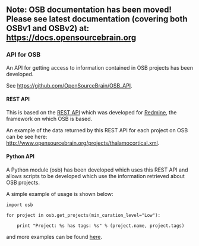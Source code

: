 ## Note: OSB documentation has been moved! Please see latest documentation (covering both OSBv1 and OSBv2) at: https://docs.opensourcebrain.org

### API for OSB

An API for getting access to information contained in OSB projects has been developed.

See https://github.com/OpenSourceBrain/OSB_API.

#### REST API

This is based on the [REST API](http://www.redmine.org/projects/redmine/wiki/Rest_api) which was developed for [Redmine](http://www.redmine.org), the framework on which OSB is based.

An example of the data returned by this REST API for each project on OSB can be see here: http://www.opensourcebrain.org/projects/thalamocortical.xml.

#### Python API

A Python module (osb) has been developed which uses this REST API and allows scripts to be developed which use the information retrieved about OSB projects.

A simple example of usage is shown below:

    import osb

    for project in osb.get_projects(min_curation_level="Low"):

        print "Project: %s has tags: %s" % (project.name, project.tags)

and more examples can be found [here](https://github.com/OpenSourceBrain/OSB_API/tree/master/python/examples).
